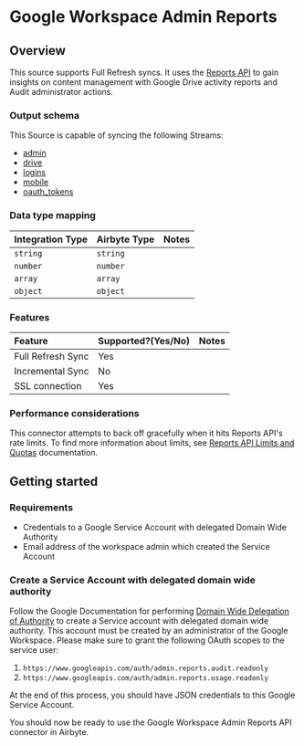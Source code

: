 # Google Workspace Admin Reports

## Overview

This source supports Full Refresh syncs. It uses the [Reports API](https://developers.google.com/admin-sdk/reports/v1/get-start/getting-started) to gain insights on content management with Google Drive activity reports and Audit administrator actions.

### Output schema

This Source is capable of syncing the following Streams:

* [admin](https://developers.google.com/admin-sdk/reports/v1/guides/manage-audit-admin)
* [drive](https://developers.google.com/admin-sdk/reports/v1/guides/manage-audit-drive)
* [logins](https://developers.google.com/admin-sdk/reports/v1/guides/manage-audit-login)
* [mobile](https://developers.google.com/admin-sdk/reports/v1/guides/manage-audit-mobile)
* [oauth\_tokens](https://developers.google.com/admin-sdk/reports/v1/guides/manage-audit-tokens)

### Data type mapping

| Integration Type | Airbyte Type | Notes |
| :--- | :--- | :--- |
| `string` | `string` |  |
| `number` | `number` |  |
| `array` | `array` |  |
| `object` | `object` |  |

### Features

| Feature | Supported?\(Yes/No\) | Notes |
| :--- | :--- | :--- |
| Full Refresh Sync | Yes |  |
| Incremental Sync | No |  |
| SSL connection | Yes |  |

### Performance considerations

This connector attempts to back off gracefully when it hits Reports API's rate limits. To find more information about limits, see [Reports API Limits and Quotas](https://developers.google.com/admin-sdk/reports/v1/limits) documentation.

## Getting started

### Requirements

* Credentials to a Google Service Account with delegated Domain Wide Authority
* Email address of the workspace admin which created the Service Account

### Create a Service Account with delegated domain wide authority

Follow the Google Documentation for performing [Domain Wide Delegation of Authority](https://developers.google.com/admin-sdk/reports/v1/guides/delegation) to create a Service account with delegated domain wide authority. This account must be created by an administrator of the Google Workspace. Please make sure to grant the following OAuth scopes to the service user:

1. `https://www.googleapis.com/auth/admin.reports.audit.readonly`
2. `https://www.googleapis.com/auth/admin.reports.usage.readonly`

At the end of this process, you should have JSON credentials to this Google Service Account.

You should now be ready to use the Google Workspace Admin Reports API connector in Airbyte.

